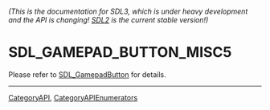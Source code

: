 ###### (This is the documentation for SDL3, which is under heavy development and the API is changing! [SDL2](https://wiki.libsdl.org/SDL2/) is the current stable version!)
# SDL_GAMEPAD_BUTTON_MISC5

Please refer to [SDL_GamepadButton](SDL_GamepadButton) for details.

----
[CategoryAPI](CategoryAPI), [CategoryAPIEnumerators](CategoryAPIEnumerators)


